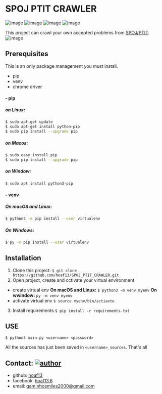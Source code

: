 # SPOJ PTIT CRAWLER 
![image](https://img.shields.io/badge/python-3.8-blue) ![image](https://img.shields.io/badge/selenium-3.141.0-blue) ![image](https://img.shields.io/badge/beautifulsoup4-4.9.1-blue) ![image](https://img.shields.io/badge/lxml-4.5.2-blue)

This project can crawl your own accepted problems from [SPOJ/PTIT](https://www.spoj.com/PT). 
![image](https://i.ibb.co/2hkzfgW/log.png)

## Prerequisites
This is an only package management you must install.
- pip 
- venv
- chrome driver
#### - pip
##### on Linux: 
```sh
$ sudo apt-get update
$ sudo apt-get install python-pip
$ sudo pip install --upgrade pip
```

##### on Macos: 
```sh
$ sudo easy_install pip
$ sudo pip install --upgrade pip
```
##### on Window: 
```sh
$ sudo apt install python3-pip
```
#### - venv
##### On macOS and Linux:
```sh
$ python3 -m pip install --user virtualenv
```
##### On Windows:
```sh
$ py -m pip install --user virtualenv
```

## Installation
1. Clone this project: 
`$ git clone https://github.com/hoaf13/SPOJ_PTIT_CRAWLER.git`
2. Open project, create and cctivate your virtual environment
- create virtual env
**On macOS and Linux:**
`$ python3 -m venv myenv`
**On wwindow:**
`py -m venv myenv`
- activate virtual env
`$ source myenv/bin/actiavte`
3. Install requirements
`$ pip install -r requirements.txt`

## USE
`$ python3 main.py <username> <password>`

All the sources has just been saved in `<username>_sources`.
That's all

## Contact:  [![author](https://img.shields.io/badge/Author-hoaf13-brightgreen)](https://github.com/hoaf13)
- github: [hoaf13](https://github.com/hoaf13)
- facebook: [hoaf13.6](https://www.facebook.com/hoaf13.6) 
- email: gam.nhosmiles2000@gmail.com


